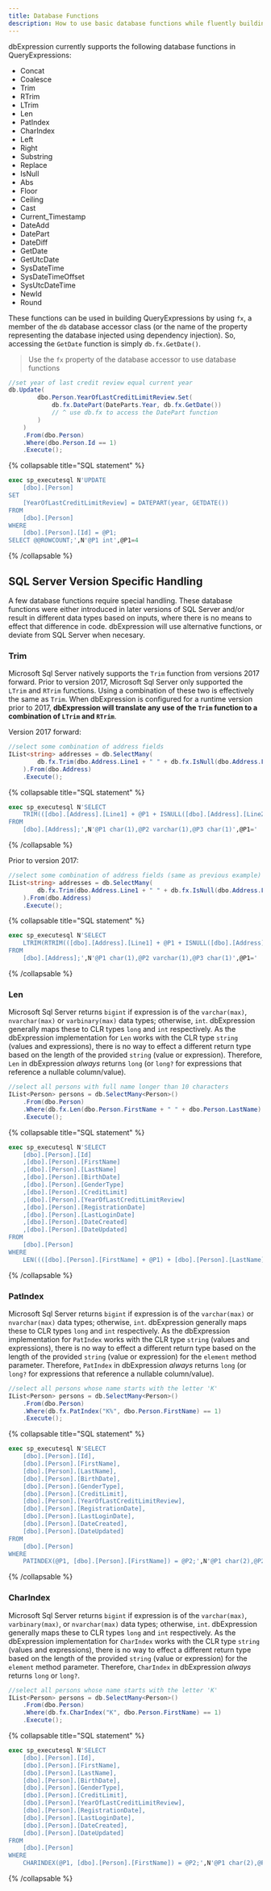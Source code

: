 ```yaml
---
title: Database Functions
description: How to use basic database functions while fluently building query expressions.
---
```


dbExpression currently supports the following database functions in QueryExpressions:
* Concat
* Coalesce
* Trim
* RTrim
* LTrim
* Len
* PatIndex
* CharIndex
* Left
* Right
* Substring
* Replace
* IsNull
* Abs
* Floor
* Ceiling
* Cast
* Current_Timestamp
* DateAdd
* DatePart
* DateDiff
* GetDate
* GetUtcDate
* SysDateTime
* SysDateTimeOffset
* SysUtcDateTime
* NewId
* Round

These functions can be used in building QueryExpressions by using ```fx```, a member of the ```db``` database accessor class (or the name of the property representing the database injected using dependency injection). So, accessing the ```GetDate``` function is simply ```db.fx.GetDate()```.

> Use the ```fx``` property of the database accessor to use database functions

```csharp
//set year of last credit review equal current year
db.Update(
        dbo.Person.YearOfLastCreditLimitReview.Set(
            db.fx.DatePart(DateParts.Year, db.fx.GetDate())
			// ^ use db.fx to access the DatePart function
        )
    )
    .From(dbo.Person)
    .Where(dbo.Person.Id == 1)
    .Execute();

```

{% collapsable title="SQL statement" %}
```sql
exec sp_executesql N'UPDATE
    [dbo].[Person]
SET
    [YearOfLastCreditLimitReview] = DATEPART(year, GETDATE())
FROM
    [dbo].[Person]
WHERE
    [dbo].[Person].[Id] = @P1; 
SELECT @@ROWCOUNT;',N'@P1 int',@P1=4
```
{% /collapsable %}

## SQL Server Version Specific Handling
A few database functions require special handling.  These database functions were either introduced in later versions of 
SQL Server and/or result in different data types based on inputs, where there is no means to effect that difference 
in code.  dbExpression will use alternative functions, or deviate from SQL Server when necesary.

### Trim
Microsoft Sql Server natively supports the ```Trim``` function from versions 2017 forward.  Prior to version 2017, Microsoft Sql Server only supported the ```LTrim``` and ```RTrim``` functions.  Using a combination of these two is effectively the same as ```Trim```.  When dbExpression is configured for a runtime version prior to 2017, **dbExpression will translate any use of the ```Trim``` function to a combination of ```LTrim``` and ```RTrim```**.

Version 2017 forward:
```csharp
//select some combination of address fields
IList<string> addresses = db.SelectMany(
        db.fx.Trim(dbo.Address.Line1 + " " + db.fx.IsNull(dbo.Address.Line2, "") + " " + dbo.Address.City)
    ).From(dbo.Address)
    .Execute();
```

{% collapsable title="SQL statement" %}
```sql
exec sp_executesql N'SELECT
	TRIM(([dbo].[Address].[Line1] + @P1 + ISNULL([dbo].[Address].[Line2], @P2) + @P3 + [dbo].[Address].[City]))
FROM
	[dbo].[Address];',N'@P1 char(1),@P2 varchar(1),@P3 char(1)',@P1=' ',@P2='',@P3=' '
```
{% /collapsable %}

Prior to version 2017:
```csharp
//select some combination of address fields (same as previous example)
IList<string> addresses = db.SelectMany(
        db.fx.Trim(dbo.Address.Line1 + " " + db.fx.IsNull(dbo.Address.Line2, "") + " " + dbo.Address.City)
    ).From(dbo.Address)
    .Execute();
```

{% collapsable title="SQL statement" %}
```sql
exec sp_executesql N'SELECT
	LTRIM(RTRIM(([dbo].[Address].[Line1] + @P1 + ISNULL([dbo].[Address].[Line2], @P2) + @P3 + [dbo].[Address].[City])))
FROM
	[dbo].[Address];',N'@P1 char(1),@P2 varchar(1),@P3 char(1)',@P1=' ',@P2='',@P3=' '
```
{% /collapsable %}

### Len
Microsoft Sql Server returns ```bigint``` if expression is of the ```varchar(max)```, ```nvarchar(max)``` or ```varbinary(max)``` data types; otherwise, ```int```.  dbExpression generally maps these to CLR types ```long``` and ```int``` respectively.  As the dbExpression implementation for ```Len``` works with the CLR type ```string``` (values and expressions), there is no way to effect a different return type based on the length of the provided ```string``` (value or expression).  Therefore, ```Len``` in dbExpression *always* returns ```long``` (or ```long?``` for expressions that reference a nullable column/value).

```csharp
//select all persons with full name longer than 10 characters
IList<Person> persons = db.SelectMany<Person>()
    .From(dbo.Person)
    .Where(db.fx.Len(dbo.Person.FirstName + " " + dbo.Person.LastName) > 10)
    .Execute();
```

{% collapsable title="SQL statement" %}
```sql
exec sp_executesql N'SELECT
	[dbo].[Person].[Id]
	,[dbo].[Person].[FirstName]
	,[dbo].[Person].[LastName]
	,[dbo].[Person].[BirthDate]
	,[dbo].[Person].[GenderType]
	,[dbo].[Person].[CreditLimit]
	,[dbo].[Person].[YearOfLastCreditLimitReview]
	,[dbo].[Person].[RegistrationDate]
	,[dbo].[Person].[LastLoginDate]
	,[dbo].[Person].[DateCreated]
	,[dbo].[Person].[DateUpdated]
FROM
	[dbo].[Person]
WHERE
	LEN((([dbo].[Person].[FirstName] + @P1) + [dbo].[Person].[LastName])) > @P2;',N'@P1 char(1),@P2 bigint',@P1=' ',@P2=10
```
{% /collapsable %}

### PatIndex
Microsoft Sql Server returns ```bigint``` if expression is of the ```varchar(max)``` or ```nvarchar(max)``` data types; otherwise, ```int```.  dbExpression generally maps these to CLR types ```long``` and ```int``` respectively.  As the dbExpression implementation for ```PatIndex``` works with the CLR type ```string``` (values and expressions), there is no way to effect a different return type based on the length of the provided ```string``` (value or expression) for the ```element``` method parameter.  Therefore, ```PatIndex``` in dbExpression *always* returns ```long``` (or ```long?``` for expressions that reference a nullable column/value).

```csharp
//select all persons whose name starts with the letter 'K'
IList<Person> persons = db.SelectMany<Person>()
    .From(dbo.Person)
    .Where(db.fx.PatIndex("K%", dbo.Person.FirstName) == 1)
    .Execute();
```

{% collapsable title="SQL statement" %}
```sql
exec sp_executesql N'SELECT
	[dbo].[Person].[Id],
	[dbo].[Person].[FirstName],
	[dbo].[Person].[LastName],
	[dbo].[Person].[BirthDate],
	[dbo].[Person].[GenderType],
	[dbo].[Person].[CreditLimit],
	[dbo].[Person].[YearOfLastCreditLimitReview],
	[dbo].[Person].[RegistrationDate],
	[dbo].[Person].[LastLoginDate],
	[dbo].[Person].[DateCreated],
	[dbo].[Person].[DateUpdated]
FROM
	[dbo].[Person]
WHERE
	PATINDEX(@P1, [dbo].[Person].[FirstName]) = @P2;',N'@P1 char(2),@P2 bigint',@P1='K%',@P2=1'
```
{% /collapsable %}

### CharIndex
Microsoft Sql Server returns ```bigint``` if expression is of the ```varchar(max)```, ```varbinary(max)```, or ```nvarchar(max)``` data types; otherwise, ```int```.  dbExpression generally maps these to CLR types ```long``` and ```int``` respectively.  As the dbExpression implementation for ```CharIndex``` works with the CLR type ```string``` (values and expressions), there is no way to effect a different return type based on the length of the provided ```string``` (value or expression) for the ```element``` method parameter.  Therefore, ```CharIndex``` in dbExpression *always* returns ```long``` or ```long?```.

```csharp
//select all persons whose name starts with the letter 'K'
IList<Person> persons = db.SelectMany<Person>()
    .From(dbo.Person)
    .Where(db.fx.CharIndex("K", dbo.Person.FirstName) == 1)
    .Execute();
```

{% collapsable title="SQL statement" %}
```sql
exec sp_executesql N'SELECT
	[dbo].[Person].[Id],
	[dbo].[Person].[FirstName],
	[dbo].[Person].[LastName],
	[dbo].[Person].[BirthDate],
	[dbo].[Person].[GenderType],
	[dbo].[Person].[CreditLimit],
	[dbo].[Person].[YearOfLastCreditLimitReview],
	[dbo].[Person].[RegistrationDate],
	[dbo].[Person].[LastLoginDate],
	[dbo].[Person].[DateCreated],
	[dbo].[Person].[DateUpdated]
FROM
	[dbo].[Person]
WHERE
	CHARINDEX(@P1, [dbo].[Person].[FirstName]) = @P2;',N'@P1 char(2),@P2 bigint',@P1='K',@P2=1'
```
{% /collapsable %}